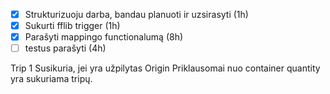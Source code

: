 - [x] Strukturizuoju darba, bandau planuoti ir uzsirasyti (1h)
- [x] Sukurti fflib trigger (1h)
- [x] Parašyti mappingo functionalumą (8h)
- [ ] testus parašyti (4h)

Trip 1
Susikuria, jei yra užpilytas Origin
Priklausomai nuo container quantity yra sukuriama tripų.